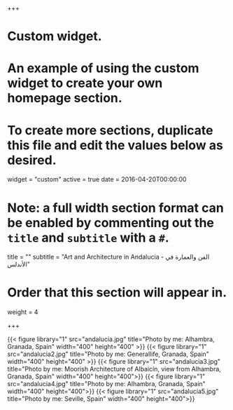+++
# Custom widget.
# An example of using the custom widget to create your own homepage section.
# To create more sections, duplicate this file and edit the values below as desired.
widget = "custom"
active = true
date = 2016-04-20T00:00:00

# Note: a full width section format can be enabled by commenting out the `title` and `subtitle` with a `#`.
title = ""
subtitle = "Art and Architecture in Andalucia - الفن والعمارة في الأندلس"

# Order that this section will appear in.
weight = 4


+++

{{< figure library="1" src="andalucia.jpg" title="Photo by me: Alhambra, Granada, Spain" width="400" height="400" >}}
{{< figure library="1" src="andalucia2.jpg" title="Photo by me: Generallife, Granada, Spain" width="400" height="400" >}}
{{< figure library="1" src="andalucia3.jpg" title="Photo by me: Moorish Architecture of Albaicín, view from Alhambra, Granada, Spain" width="400" height="400">}}
{{< figure library="1" src="andalucia4.jpg" title="Photo by me: Alhambra, Granada, Spain" width="400" height="400">}}
{{< figure library="1" src="andalucia5.jpg" title="Photo by me: Seville, Spain" width="400" height="400">}}
